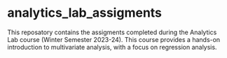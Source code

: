 # analytics_lab_assigments
This reposatory contains the assigments completed during the Analytics Lab course (Winter Semester 2023-24).
This course provides a hands-on introduction to multivariate analysis, with a focus on regression analysis.
